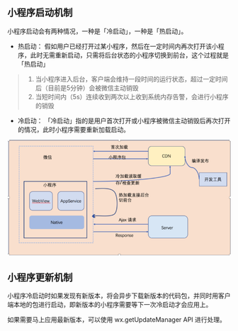 ## 小程序启动机制
小程序启动会有两种情况，一种是「冷启动」，一种是「热启动」。


* 热启动：
假如用户已经打开过某小程序，然后在一定时间内再次打开该小程序，此时无需重新启动，只需将后台状态的小程序切换到前台，这个过程就是「热启动」
> 1. 当小程序进入后台，客户端会维持一段时间的运行状态，超过一定时间后（目前是5分钟）会被微信主动销毁
> 2. 当短时间内（5s）连续收到两次以上收到系统内存告警，会进行小程序的销毁

* 冷启动：
「冷启动」指的是用户首次打开或小程序被微信主动销毁后再次打开的情况，此时小程序需要重新加载启动。

![小程序启动机制](./icon/icon_启动.png)

## 小程序更新机制
小程序冷启动时如果发现有新版本，将会异步下载新版本的代码包，并同时用客户端本地的包进行启动，即新版本的小程序需要等下一次冷启动才会应用上。 

如果需要马上应用最新版本，可以使用 wx.getUpdateManager API 进行处理。